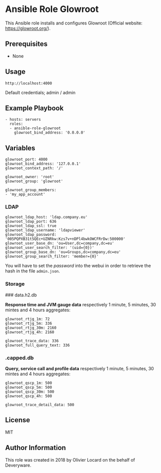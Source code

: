 # Ansible Role Glowroot

This Ansible role installs and configures Glowroot (Official website: https://glowroot.org/).

## Prerequisites

* None

## Usage

    http://localhost:4000

Default credentials; admin / admin

## Example Playbook

    - hosts: servers
      roles:
      - ansible-role-glowroot
        glowroot_bind_address: '0.0.0.0'

## Variables

    glowroot_port: 4000
    glowroot_bind_address: '127.0.0.1'
    glowroot_context_path: '/'

    glowroot_owner: 'root'
    glowroot_group: 'glowroot'

    glowroot_group_members:
    - 'my_app_account'

### LDAP

    glowroot_ldap_host: 'ldap.company.eu'
    glowroot_ldap_port: 636
    glowroot_ldap_ssl: true
    glowroot_ldap_username: 'ldapviewer'
    glowroot_ldap_password: '005PQPXB31t5QEc+UZNRkw:Kzs7v+nDPl4bwkOWCFRrDw:500000'
    glowroot_user_base_dn: 'ou=User,dc=company,dc=eu'
    glowroot_user_search_filter: '(uid={0})'
    glowroot_group_base_dn: 'ou=Groups,dc=company,dc=eu'
    glowroot_group_search_filter: 'member={0}'

You will have to set the _password_ into the webui in order to retrieve the hash in the file `admin.json`.

### Storage

### data.h2.db

**Response time and JVM gauge data** respectively 1 minute, 5 minutes, 30 mintes and 4 hours aggregates:

    glowroot_rtjg_1m: 72
    glowroot_rtjg_5m: 336
    glowroot_rtjg_30m: 2160
    glowroot_rtjg_4h: 2160

    glowroot_trace_data: 336
    glowroot_full_query_text: 336

### .capped.db

**Query, service call and profile data** respectively 1 minute, 5 minutes, 30 mintes and 4 hours aggregates:

    glowroot_qscp_1m: 500
    glowroot_qscp_5m: 500
    glowroot_qscp_30m: 500
    glowroot_qscp_4h: 500

    glowroot_trace_detail_data: 500

## License

MIT

## Author Information

This role was created in 2018 by Olivier Locard on the behalf of Deveryware.


